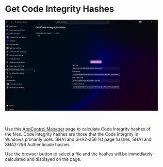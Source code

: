 # Get Code Integrity Hashes

<div align="center">

<img src="https://raw.githubusercontent.com/HotCakeX/.github/refs/heads/main/Pictures/PNG%20and%20JPG/AppControl%20Manager%20page%20screenshots/Get%20Code%20Integrity%20Hashes.png" alt="AppControl Manager Application's Get Code Integrity Hashes Page">

</div>

<br>

<br>

Use this [AppControl Manager](https://github.com/HotCakeX/Harden-Windows-Security/wiki/AppControl-Manager) page to calculate Code Integrity hashes of the files. Code Integrity hashes are those that the Code Integrity in Windows primarily uses: SHA1 and SHA2-256 1st page hashes, SHA1 and SHA2-256 Authenticode hashes.

Use the browser button to select a file and the hashes will be immediately calculated and displayed on the page.

<br>

